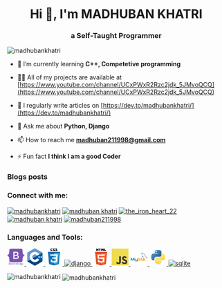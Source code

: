 <h1 align="center">Hi 👋, I'm MADHUBAN KHATRI</h1>
<h3 align="center">a Self-Taught Programmer</h3>

<p align="left"> <img src="https://komarev.com/ghpvc/?username=madhubankhatri&label=Profile%20views&color=0e75b6&style=flat" alt="madhubankhatri" /> </p>

- 🌱 I’m currently learning **C++, Competetive programming**

- 👨‍💻 All of my projects are available at [https://www.youtube.com/channel/UCxPWxR2Rzc2jdk_5JMvoQCQ](https://www.youtube.com/channel/UCxPWxR2Rzc2jdk_5JMvoQCQ)

- 📝 I regularly write articles on [https://dev.to/madhubankhatri/](https://dev.to/madhubankhatri/)

- 💬 Ask me about **Python, Django**

- 📫 How to reach me **madhuban211998@gmail.com**

- ⚡ Fun fact **I think I am a good Coder**

### Blogs posts
<!-- BLOG-POST-LIST:START -->
<!-- BLOG-POST-LIST:END -->

<h3 align="left">Connect with me:</h3>
<p align="left">
<a href="https://dev.to/madhubankhatri" target="blank"><img align="center" src="https://raw.githubusercontent.com/rahuldkjain/github-profile-readme-generator/master/src/images/icons/Social/devto.svg" alt="madhubankhatri" height="30" width="40" /></a>
<a href="https://linkedin.com/in/madhuban khatri" target="blank"><img align="center" src="https://raw.githubusercontent.com/rahuldkjain/github-profile-readme-generator/master/src/images/icons/Social/linked-in-alt.svg" alt="madhuban khatri" height="30" width="40" /></a>
<a href="https://instagram.com/the_iron_heart_22" target="blank"><img align="center" src="https://raw.githubusercontent.com/rahuldkjain/github-profile-readme-generator/master/src/images/icons/Social/instagram.svg" alt="the_iron_heart_22" height="30" width="40" /></a>
<a href="https://www.youtube.com/c/madhuban khatri" target="blank"><img align="center" src="https://raw.githubusercontent.com/rahuldkjain/github-profile-readme-generator/master/src/images/icons/Social/youtube.svg" alt="madhuban khatri" height="30" width="40" /></a>
<a href="https://www.codechef.com/users/madhuban211998" target="blank"><img align="center" src="https://cdn.jsdelivr.net/npm/simple-icons@3.1.0/icons/codechef.svg" alt="madhuban211998" height="30" width="40" /></a>
</p>

<h3 align="left">Languages and Tools:</h3>
<p align="left"> <a href="https://getbootstrap.com" target="_blank" rel="noreferrer"> <img src="https://raw.githubusercontent.com/devicons/devicon/master/icons/bootstrap/bootstrap-plain-wordmark.svg" alt="bootstrap" width="40" height="40"/> </a> <a href="https://www.w3schools.com/cpp/" target="_blank" rel="noreferrer"> <img src="https://raw.githubusercontent.com/devicons/devicon/master/icons/cplusplus/cplusplus-original.svg" alt="cplusplus" width="40" height="40"/> </a> <a href="https://www.w3schools.com/css/" target="_blank" rel="noreferrer"> <img src="https://raw.githubusercontent.com/devicons/devicon/master/icons/css3/css3-original-wordmark.svg" alt="css3" width="40" height="40"/> </a> <a href="https://www.djangoproject.com/" target="_blank" rel="noreferrer"> <img src="https://cdn.worldvectorlogo.com/logos/django.svg" alt="django" width="40" height="40"/> </a> <a href="https://www.w3.org/html/" target="_blank" rel="noreferrer"> <img src="https://raw.githubusercontent.com/devicons/devicon/master/icons/html5/html5-original-wordmark.svg" alt="html5" width="40" height="40"/> </a> <a href="https://developer.mozilla.org/en-US/docs/Web/JavaScript" target="_blank" rel="noreferrer"> <img src="https://raw.githubusercontent.com/devicons/devicon/master/icons/javascript/javascript-original.svg" alt="javascript" width="40" height="40"/> </a> <a href="https://www.mysql.com/" target="_blank" rel="noreferrer"> <img src="https://raw.githubusercontent.com/devicons/devicon/master/icons/mysql/mysql-original-wordmark.svg" alt="mysql" width="40" height="40"/> </a> <a href="https://www.python.org" target="_blank" rel="noreferrer"> <img src="https://raw.githubusercontent.com/devicons/devicon/master/icons/python/python-original.svg" alt="python" width="40" height="40"/> </a> <a href="https://www.sqlite.org/" target="_blank" rel="noreferrer"> <img src="https://www.vectorlogo.zone/logos/sqlite/sqlite-icon.svg" alt="sqlite" width="40" height="40"/> </a> </p>

<p><img align="left" src="https://github-readme-stats.vercel.app/api/top-langs?username=madhubankhatri&show_icons=true&locale=en&layout=compact" alt="madhubankhatri" /></p>

<p>&nbsp;<img align="center" src="https://github-readme-stats.vercel.app/api?username=madhubankhatri&show_icons=true&locale=en" alt="madhubankhatri" /></p>
